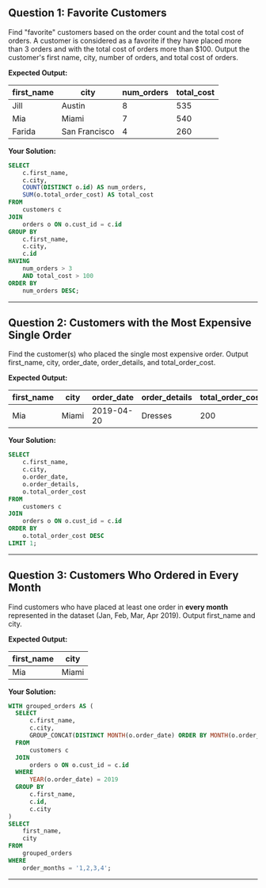 ## Question 1: Favorite Customers

Find "favorite" customers based on the order count and the total cost of orders.
A customer is considered as a favorite if they have placed more than 3 orders and with the total cost of orders more than $100.
Output the customer's first name, city, number of orders, and total cost of orders.

**Expected Output:**

| first_name | city          | num_orders | total_cost |
| ---------- | ------------- | ---------- | ---------- |
| Jill       | Austin        | 8          | 535        |
| Mia        | Miami         | 7          | 540        |
| Farida     | San Francisco | 4          | 260        |

**Your Solution:**
```sql
SELECT
	c.first_name,
    c.city,
    COUNT(DISTINCT o.id) AS num_orders,
    SUM(o.total_order_cost) AS total_cost
FROM
	customers c
JOIN
	orders o ON o.cust_id = c.id
GROUP BY
	c.first_name,
    c.city,
    c.id
HAVING
	num_orders > 3
    AND total_cost > 100
ORDER BY
	num_orders DESC;
```

---

## Question 2: Customers with the Most Expensive Single Order

Find the customer(s) who placed the single most expensive order.
Output first_name, city, order_date, order_details, and total_order_cost.

**Expected Output:**

| first_name | city   | order_date | order_details | total_order_cost |
|------------|--------|------------|---------------|------------------|
| Mia        | Miami  | 2019-04-20 | Dresses       | 200              |

**Your Solution:**
```sql
SELECT
	c.first_name,
    c.city,
    o.order_date,
    o.order_details,
    o.total_order_cost
FROM
	customers c
JOIN
	orders o ON o.cust_id = c.id
ORDER BY
	o.total_order_cost DESC
LIMIT 1;
```

---

## Question 3: Customers Who Ordered in Every Month

Find customers who have placed at least one order in **every month** represented in the dataset (Jan, Feb, Mar, Apr 2019).
Output first_name and city.

**Expected Output:**

| first_name | city   |
|------------|--------|
| Mia        | Miami  |

**Your Solution:**
```sql
WITH grouped_orders AS (
  SELECT
      c.first_name,
      c.city,
      GROUP_CONCAT(DISTINCT MONTH(o.order_date) ORDER BY MONTH(o.order_date)) AS order_months
  FROM
      customers c
  JOIN
      orders o ON o.cust_id = c.id
  WHERE
      YEAR(o.order_date) = 2019
  GROUP BY
      c.first_name,
      c.id,
      c.city
)
SELECT
  	first_name,
  	city
FROM
  	grouped_orders
WHERE
  	order_months = '1,2,3,4';
```
---

